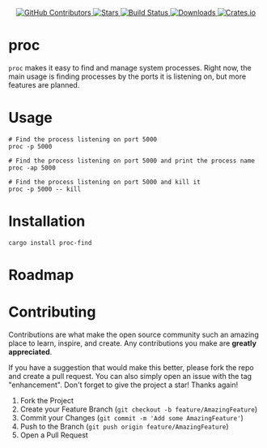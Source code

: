 <div id="top"></div>

<p align="center">
<a href="https://github.com/kurtbuilds/procs/graphs/contributors">
    <img src="https://img.shields.io/github/contributors/kurtbuilds/proc-find.svg?style=flat-square" alt="GitHub Contributors" />
</a>
<a href="https://github.com/kurtbuilds/procs/stargazers">
    <img src="https://img.shields.io/github/stars/kurtbuilds/proc-find.svg?style=flat-square" alt="Stars" />
</a>
<a href="https://github.com/kurtbuilds/procs/actions">
    <img src="https://img.shields.io/github/workflow/status/kurtbuilds/proc-find/test?style=flat-square" alt="Build Status" />
</a>
<a href="https://crates.io/crates/procs">
    <img src="https://img.shields.io/crates/d/proc-find?style=flat-square" alt="Downloads" />
</a>
<a href="https://crates.io/crates/procs">
    <img src="https://img.shields.io/crates/v/proc-find?style=flat-square" alt="Crates.io" />
</a>

</p>

# proc

`proc` makes it easy to find and manage system processes. Right now, the main usage is finding processes by the ports 
it is listening on, but more features are planned.

# Usage

    # Find the process listening on port 5000
    proc -p 5000 

    # Find the process listening on port 5000 and print the process name
    proc -ap 5000

    # Find the process listening on port 5000 and kill it  
    proc -p 5000 -- kill

# Installation

    cargo install proc-find

# Roadmap

# Contributing

Contributions are what make the open source community such an amazing place to learn, inspire, and create. Any contributions you make are **greatly appreciated**.

If you have a suggestion that would make this better, please fork the repo and create a pull request. You can also simply open an issue with the tag "enhancement".
Don't forget to give the project a star! Thanks again!

1. Fork the Project
2. Create your Feature Branch (`git checkout -b feature/AmazingFeature`)
3. Commit your Changes (`git commit -m 'Add some AmazingFeature'`)
4. Push to the Branch (`git push origin feature/AmazingFeature`)
5. Open a Pull Request
